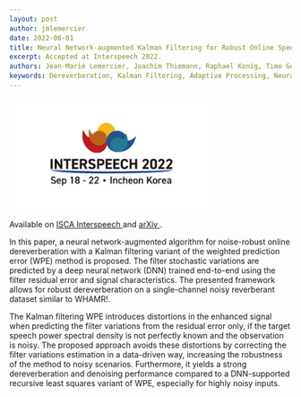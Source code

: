 ```yaml
---
layout: post
author: jmlemercier
date: 2022-06-01
title: Neural Network-augmented Kalman Filtering for Robust Online Speech Dereverberation in Noisy Reverberant Environments
excerpt: Accepted at Interspeech 2022.
authors: Jean-Marie Lemercier, Joachim Thiemann, Raphael Konig, Timo Gerkmann
keywords: Dereverberation, Kalman Filtering, Adaptive Processing, Neural Network, End-to-end Training
---
```


<div class="post-image">
<img src="/assets/interspeech2022/interspeech2022.png" height="200px">
</div>

<div class="links">
<p>
Available on <a href="https://www.isca-speech.org/archive/interspeech_2022/lemercier22_interspeech.html"> ISCA Interspeech </a> and <a href="https://arxiv.org/abs/2204.02741"> arXiv </a>.
</p>
</div>

<div class="abstract">
<p>
In this paper, a neural network-augmented algorithm for noise-robust online dereverberation with a Kalman filtering variant of the weighted prediction error (WPE) method is proposed.
The filter stochastic variations are predicted by a deep neural network (DNN) trained end-to-end using the filter residual error and signal characteristics.
The presented framework allows for robust dereverberation on a single-channel noisy reverberant dataset similar to WHAMR!.</p>
<p> 
The Kalman filtering WPE introduces distortions in the enhanced signal when predicting the filter variations from the residual error only, if the target speech power spectral density is not perfectly known and the observation is noisy.
The proposed approach avoids these distortions by correcting the filter variations estimation in a data-driven way, increasing the robustness of the method to noisy scenarios. 
Furthermore, it yields a strong dereverberation and denoising performance  compared to a DNN-supported recursive least squares variant of WPE, especially for highly noisy inputs.
</p>
</div>